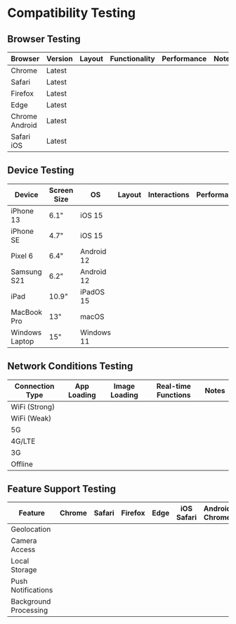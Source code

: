 
# Compatibility Testing

## Browser Testing

| Browser | Version | Layout | Functionality | Performance | Notes |
|---------|---------|--------|--------------|------------|-------|
| Chrome  | Latest  |        |              |            |       |
| Safari  | Latest  |        |              |            |       |
| Firefox | Latest  |        |              |            |       |
| Edge    | Latest  |        |              |            |       |
| Chrome Android | Latest |  |              |            |       |
| Safari iOS | Latest |      |              |            |       |

## Device Testing

| Device | Screen Size | OS | Layout | Interactions | Performance | Notes |
|--------|-------------|------|--------|-------------|------------|-------|
| iPhone 13 | 6.1" | iOS 15 |  |  |  |  |
| iPhone SE | 4.7" | iOS 15 |  |  |  |  |
| Pixel 6 | 6.4" | Android 12 |  |  |  |  |
| Samsung S21 | 6.2" | Android 12 |  |  |  |  |
| iPad | 10.9" | iPadOS 15 |  |  |  |  |
| MacBook Pro | 13" | macOS |  |  |  |  |
| Windows Laptop | 15" | Windows 11 |  |  |  |  |

## Network Conditions Testing

| Connection Type | App Loading | Image Loading | Real-time Functions | Notes |
|-----------------|-------------|--------------|---------------------|-------|
| WiFi (Strong)   |             |              |                     |       |
| WiFi (Weak)     |             |              |                     |       |
| 5G              |             |              |                     |       |
| 4G/LTE          |             |              |                     |       |
| 3G              |             |              |                     |       |
| Offline         |             |              |                     |       |

## Feature Support Testing

| Feature | Chrome | Safari | Firefox | Edge | iOS Safari | Android Chrome |
|---------|--------|--------|---------|------|------------|---------------|
| Geolocation |  |  |  |  |  |  |
| Camera Access |  |  |  |  |  |  |
| Local Storage |  |  |  |  |  |  |
| Push Notifications |  |  |  |  |  |  |
| Background Processing |  |  |  |  |  |  |

